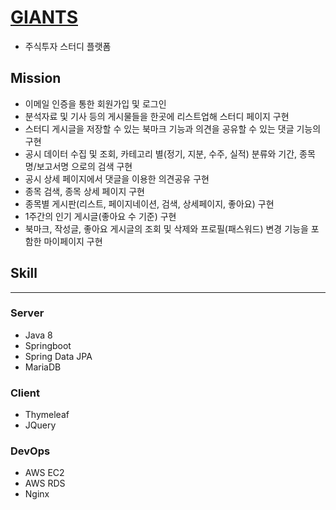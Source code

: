 # [GIANTS](https://gi-ants.net)
- 주식투자 스터디 플랫폼


## Mission

- 이메일 인증을 통한 회원가입 및 로그인
- 분석자료 및 기사 등의 게시물들을 한곳에 리스트업해 스터디 페이지 구현
- 스터디 게시글을 저장할 수 있는 북마크 기능과 의견을 공유할 수 있는 댓글 기능의 구현
- 공시 데이터 수집 및 조회, 카테고리 별(정기, 지분, 수주, 실적) 분류와 기간, 종목명/보고서명 으로의 검색 구현
- 공시 상세 페이지에서 댓글을 이용한 의견공유 구현
- 종목 검색, 종목 상세 페이지 구현
- 종목별 게시판(리스트, 페이지네이션, 검색, 상세페이지, 좋아요) 구현
- 1주간의 인기 게시글(좋아요 수 기준) 구현
- 북마크, 작성글, 좋아요 게시글의 조회 및 삭제와 프로필(패스워드) 변경 기능을 포함한 마이페이지 구현


## Skill
---------------
### Server
- Java 8
- Springboot
- Spring Data JPA
- MariaDB
### Client
- Thymeleaf
- JQuery
### DevOps
- AWS EC2
- AWS RDS
- Nginx






